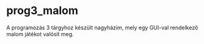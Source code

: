 # prog3_malom
A programozás 3 tárgyhoz készült nagyházim, mely egy GUI-val rendelkező malom játékot valósít meg.
